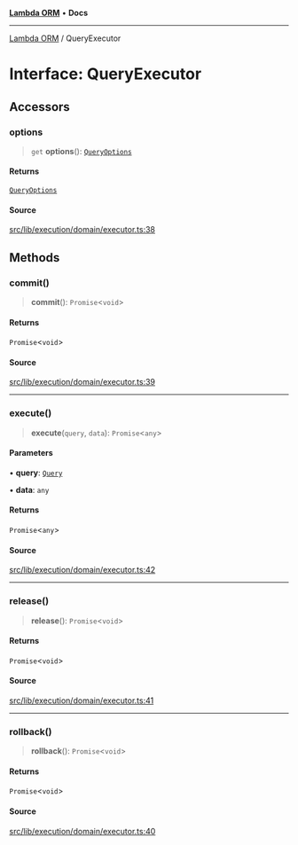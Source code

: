 [**Lambda ORM**](../README.md) • **Docs**

***

[Lambda ORM](../README.md) / QueryExecutor

# Interface: QueryExecutor

## Accessors

### options

> `get` **options**(): [`QueryOptions`](QueryOptions.md)

#### Returns

[`QueryOptions`](QueryOptions.md)

#### Source

[src/lib/execution/domain/executor.ts:38](https://github.com/lambda-orm/lambdaorm/blob/a18b8b74c6a37e9bf429123d2232fbfd3236757c/src/lib/execution/domain/executor.ts#L38)

## Methods

### commit()

> **commit**(): `Promise`\<`void`\>

#### Returns

`Promise`\<`void`\>

#### Source

[src/lib/execution/domain/executor.ts:39](https://github.com/lambda-orm/lambdaorm/blob/a18b8b74c6a37e9bf429123d2232fbfd3236757c/src/lib/execution/domain/executor.ts#L39)

***

### execute()

> **execute**(`query`, `data`): `Promise`\<`any`\>

#### Parameters

• **query**: [`Query`](../classes/Query.md)

• **data**: `any`

#### Returns

`Promise`\<`any`\>

#### Source

[src/lib/execution/domain/executor.ts:42](https://github.com/lambda-orm/lambdaorm/blob/a18b8b74c6a37e9bf429123d2232fbfd3236757c/src/lib/execution/domain/executor.ts#L42)

***

### release()

> **release**(): `Promise`\<`void`\>

#### Returns

`Promise`\<`void`\>

#### Source

[src/lib/execution/domain/executor.ts:41](https://github.com/lambda-orm/lambdaorm/blob/a18b8b74c6a37e9bf429123d2232fbfd3236757c/src/lib/execution/domain/executor.ts#L41)

***

### rollback()

> **rollback**(): `Promise`\<`void`\>

#### Returns

`Promise`\<`void`\>

#### Source

[src/lib/execution/domain/executor.ts:40](https://github.com/lambda-orm/lambdaorm/blob/a18b8b74c6a37e9bf429123d2232fbfd3236757c/src/lib/execution/domain/executor.ts#L40)
